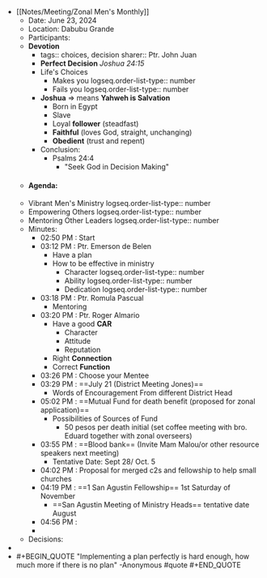 - [[Notes/Meeting/Zonal Men's Monthly]]
	- Date: June 23, 2024
	- Location: Dabubu Grande
	- Participants:
	- **Devotion**
		- tags:: choices, decision
		  sharer:: Ptr. John Juan
		- **Perfect Decision** *Joshua 24:15*
		- Life's Choices
			- Makes you
			  logseq.order-list-type:: number
			- Fails you
			  logseq.order-list-type:: number
		- **Joshua** => means **Yahweh is Salvation**
			- Born in Egypt
			- Slave
			- Loyal **follower** (steadfast)
			- **Faithful** (loves God, straight, unchanging)
			- **Obedient** (trust and repent)
		- Conclusion:
			- Psalms 24:4
				- "Seek God in Decision Making"
	- #### Agenda:
	- Vibrant Men's Ministry
	  logseq.order-list-type:: number
	- Empowering Others
	  logseq.order-list-type:: number
	- Mentoring Other Leaders
	  logseq.order-list-type:: number
	- Minutes:
		- 02:50 PM : Start
		- 03:12 PM : Ptr. Emerson de Belen
			- Have a plan
			- How to be effective in ministry
				- Character
				  logseq.order-list-type:: number
				- Ability
				  logseq.order-list-type:: number
				- Dedication
				  logseq.order-list-type:: number
		- 03:18 PM : Ptr. Romula Pascual
			- Mentoring
		- 03:20 PM : Ptr. Roger Almario
			- Have a good **CAR**
				- Character
				- Attitude
				- Reputation
			- Right **Connection**
			- Correct **Function**
		- 03:26 PM : Choose your Mentee
		- 03:29 PM : ==July 21 (District Meeting Jones)==
			- Words of Encouragement From different District Head
		- 05:02 PM : ==Mutual Fund for death benefit (proposed for zonal application)==
			- Possibilities of Sources of Fund
				- 50 pesos per death initial (set coffee meeting with bro. Eduard together with zonal overseers)
		- 03:55 PM : ==Blood bank== (Invite Mam Malou/or other resource speakers next meeting)
			- Tentative Date: Sept 28/ Oct. 5
		- 04:02 PM :  Proposal for merged c2s and fellowship to help small churches
		- 04:19 PM : ==1 San Agustin Fellowship== 1st Saturday of November
			- ==San Agustin Meeting of Ministry Heads== tentative date August
		- 04:56 PM :
		-
	- Decisions:
-
- #+BEGIN_QUOTE
  "Implementing a plan perfectly is hard enough, how much more if there is no plan" -Anonymous #quote 
  #+END_QUOTE